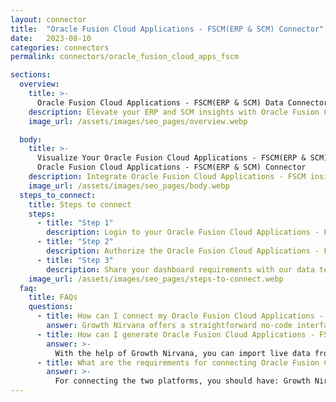 ```yaml
---
layout: connector
title:  "Oracle Fusion Cloud Applications - FSCM(ERP & SCM) Connector"
date:   2023-08-10
categories: connectors
permalink: connectors/oracle_fusion_cloud_apps_fscm

sections:
  overview:
    title: >-
      Oracle Fusion Cloud Applications - FSCM(ERP & SCM) Data Connector
    description: Elevate your ERP and SCM insights with Oracle Fusion Cloud Applications - FSCM integration. Seamlessly merge enterprise resource planning and supply chain data from Oracle Fusion Cloud Applications - FSCM with Looker Studio's analytical capabilities, unlocking insights that drive operational strategies, resource allocation, and operational excellence.
    image_url: /assets/images/seo_pages/overview.webp

  body:
    title: >-
      Visualize Your Oracle Fusion Cloud Applications - FSCM(ERP & SCM) channel data with Growth Nirvana's
      Oracle Fusion Cloud Applications - FSCM(ERP & SCM) Connector
    description: Integrate Oracle Fusion Cloud Applications - FSCM insights into Looker Studio for comprehensive ERP and SCM analytics that guide your operational strategies.
    image_url: /assets/images/seo_pages/body.webp
  steps_to_connect:
    title: Steps to connect
    steps:
      - title: "Step 1"
        description: Login to your Oracle Fusion Cloud Applications - FSCM(ERP & SCM) account
      - title: "Step 2"
        description: Authorize the Oracle Fusion Cloud Applications - FSCM(ERP & SCM) connection to send data to Growth Nirvana
      - title: "Step 3"
        description: Share your dashboard requirements with our data team. We will build the report for you.
    image_url: /assets/images/seo_pages/steps-to-connect.webp
  faq:
    title: FAQs
    questions:
      - title: How can I connect my Oracle Fusion Cloud Applications - FSCM(ERP & SCM) data to Google Data Studio/Looker Studio?
        answer: Growth Nirvana offers a straightforward no-code interface to connect to Oracle Fusion Cloud Applications - FSCM(ERP & SCM) data sources.
      - title: How can I generate Oracle Fusion Cloud Applications - FSCM(ERP & SCM) data reports in Looker Studio?
        answer: >-
          With the help of Growth Nirvana, you can import live data from Oracle Fusion Cloud Applications - FSCM(ERP & SCM) into Looker Studio. These data can be viewed in charts, tables, and dashboards to generate branded reports that can be shared instantly.
      - title: What are the requirements for connecting Oracle Fusion Cloud Applications - FSCM(ERP & SCM) and Looker Studio?
        answer: >-
          For connecting the two platforms, you should have: Growth Nirvana Account and Oracle Fusion Cloud Applications - FSCM(ERP & SCM) Ads Account
---
```

